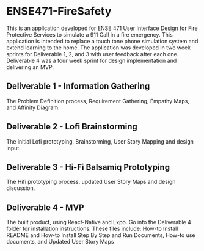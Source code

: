 # ENSE471-FireSafety
This is an application developed for ENSE 471 User Interface Design for Fire Protective Services to simulate a 911 Call in a fire emergency. This application is intended to replace a touch tone phone simulation system and extend learning to the home. The application was developed in two week sprints for Deliverable 1, 2, and 3 with user feedback after each one. Deliverable 4 was a four week sprint for design implementation and delivering an MVP.

## Deliverable 1 - Information Gathering 
The Problem Definition process, Requirement Gathering, Empathy Maps, and Affinity Diagram. 
## Deliverable 2 - Lofi Brainstorming
The initial Lofi prototyping, Brainstorming, User Story Mapping and design input.
## Deliverable 3 - Hi-Fi Balsamiq Prototyping
The Hifi prototyping process, updated User Story Maps and design discussion.
## Deliverable 4 - MVP 
The built product, using React-Native and Expo. Go into the Deliverable 4 folder for installation instructions. These files include: How-to Install README and How-to Install Step By Step and Run  Documents, How-to use documents, and Updated User Story Maps
